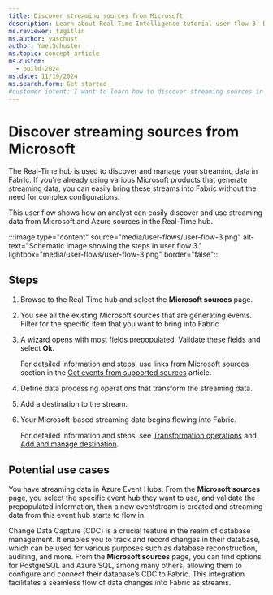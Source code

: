 ```yaml
---
title: Discover streaming sources from Microsoft
description: Learn about Real-Time Intelligence tutorial user flow 3- Discover streaming sources in Microsoft Fabric.
ms.reviewer: tzgitlin
ms.author: yaschust
author: YaelSchuster
ms.topic: concept-article
ms.custom:
  - build-2024
ms.date: 11/19/2024
ms.search.form: Get started
#customer intent: I want to learn how to discover streaming sources in Real-Time Intelligence.
---
```


# Discover streaming sources from Microsoft

The Real-Time hub is used to discover and manage your streaming data in Fabric. If you're already using various Microsoft products that generate streaming data, you can easily bring these streams into Fabric without the need for complex configurations.

This user flow shows how an analyst can easily discover and use streaming data from Microsoft and Azure sources in the Real-Time hub.

:::image type="content" source="media/user-flows/user-flow-3.png" alt-text="Schematic image showing the steps in user flow 3." lightbox="media/user-flows/user-flow-3.png" border="false":::

## Steps

1. Browse to the Real-Time hub and select the **Microsoft sources** page.
1. You see all the existing Microsoft sources that are generating events. Filter for the specific item that you want to bring into Fabric
1. A wizard opens with most fields prepopulated. Validate these fields and select **Ok.**

    For detailed information and steps, use links from Microsoft sources section in the [Get events from supported sources](../real-time-hub/supported-sources.md) article.
1. Define data processing operations that transform the streaming data.
1. Add a destination to the stream.
1. Your Microsoft-based streaming data begins flowing into Fabric.

    For detailed information and steps, see [Transformation operations](./event-streams/route-events-based-on-content.md#supported-operations) and [Add and manage destination](./event-streams/add-manage-eventstream-destinations.md).

## Potential use cases

You have streaming data in Azure Event Hubs. From the **Microsoft sources** page, you select the specific event hub they want to use, and validate the prepopulated information, then a new eventstream is created and streaming data from this event hub starts to flow in.

Change Data Capture (CDC) is a crucial feature in the realm of database management. It enables you to track and record changes in their database, which can be used for various purposes such as database reconstruction, auditing, and more. From the **Microsoft sources** page, you can find options for PostgreSQL and Azure SQL, among many others, allowing them to configure and connect their database’s CDC to Fabric. This integration facilitates a seamless flow of data changes into Fabric as streams.

